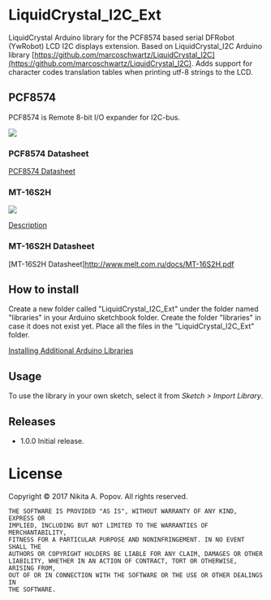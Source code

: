 # LiquidCrystal_I2C_Ext #
LiquidCrystal Arduino library for the PCF8574 based serial DFRobot (YwRobot) LCD I2C displays extension.
Based on LiquidCrystal_I2C Arduino library [https://github.com/marcoschwartz/LiquidCrystal_I2C](https://github.com/marcoschwartz/LiquidCrystal_I2C).
Adds support for character codes translation tables when printing utf-8 strings to the LCD.

## PCF8574

PCF8574 is Remote 8-bit I/O expander for I2C-bus.

![](https://os.mbed.com/media/uploads/wim/backpacks.jpg)

### PCF8574 Datasheet

[PCF8574 Datasheet](http://www.nxp.com/documents/data_sheet/PCF8574_PCF8574A.pdf)

### MT-16S2H

![](http://www.melt.com.ru/components/com_virtuemart/shop_image/product/MT_16S2H_2YLG_4da47fde499cb.jpg)

[Description](http://www.melt.com.ru/en/shop/mt-16s2h-2ylg.html)

### MT-16S2H Datasheet

[MT-16S2H Datasheet]http://www.melt.com.ru/docs/MT-16S2H.pdf

## How to install

Create a new folder called "LiquidCrystal_I2C_Ext" under the folder named "libraries" in your Arduino sketchbook folder.
Create the folder "libraries" in case it does not exist yet. Place all the files in the "LiquidCrystal_I2C_Ext" folder.

[Installing Additional Arduino Libraries](https://www.arduino.cc/en/Guide/Libraries)

## Usage
To use the library in your own sketch, select it from *Sketch > Import Library*.

## Releases

- 1.0.0 Initial release.

# License #
Copyright &copy; 2017 Nikita A. Popov. All rights reserved.
```
THE SOFTWARE IS PROVIDED "AS IS", WITHOUT WARRANTY OF ANY KIND, EXPRESS OR
IMPLIED, INCLUDING BUT NOT LIMITED TO THE WARRANTIES OF MERCHANTABILITY,
FITNESS FOR A PARTICULAR PURPOSE AND NONINFRINGEMENT. IN NO EVENT SHALL THE
AUTHORS OR COPYRIGHT HOLDERS BE LIABLE FOR ANY CLAIM, DAMAGES OR OTHER
LIABILITY, WHETHER IN AN ACTION OF CONTRACT, TORT OR OTHERWISE, ARISING FROM,
OUT OF OR IN CONNECTION WITH THE SOFTWARE OR THE USE OR OTHER DEALINGS IN
THE SOFTWARE.
```